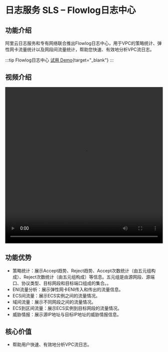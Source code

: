 # 日志服务 SLS – Flowlog日志中心

## 功能介绍
阿里云日志服务和专有网络联合推出Flowlog日志中心，用于VPC的策略统计、弹性网卡流量统计以及网段间流量统计，帮助您快速、有效地分析VPC流日志。

:::tip Flowlog日志中心
[试用 Demo](/playground/demo.html?dest=/lognext/app/flowlog/vpc-flowlog-demo/s7d5s02ji9%3Fresource=/flowlog/project/vpc-flowlog-demo/logstore/vpc-flowlog/dashboardtemplate/flowlog-overview){target="_blank"}
:::

## 视频介绍
<video src="https://static-aliyun-doc.oss-cn-hangzhou.aliyuncs.com/file-manage-files/zh-CN/20230806/pkin/SLS VPC Flowlog日志中心介绍.mp4" controls="controls" width="100%" height="500" autoplay="autoplay">
您的浏览器不支持 video 标签。
</video>

## 功能优势
- 策略统计：展示Accept趋势、Reject趋势、Accept次数统计（由五元组构成）、Reject次数统计（由五元组构成）等信息。五元组是由源网段、源端口、协议类型、目标网段和目标端口组成的集合。。
- ENI流量分析：展示弹性网卡ENI传入和传出的流量信息。
- ECS间流量：展示ECS实例之间的流量情况。
- 域间流量：展示不同网段之间的流量情况。
- ECS到区间流量：展示ECS实例到目标网段的流量情况。
- 威胁情报：展示源IP地址与目标IP地址的威胁情报信息。

## 核心价值
- 帮助用户快速、有效地分析VPC流日志。
